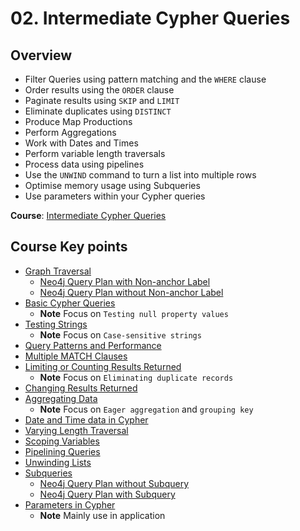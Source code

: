 # 02. Intermediate Cypher Queries

## Overview
- Filter Queries using pattern matching and the `WHERE` clause
- Order results using the `ORDER` clause
- Paginate results using `SKIP` and `LIMIT`
- Eliminate duplicates using `DISTINCT`
- Produce Map Productions
- Perform Aggregations
- Work with Dates and Times
- Perform variable length traversals
- Process data using pipelines
- Use the `UNWIND` command to turn a list into multiple rows
- Optimise memory usage using Subqueries
- Use parameters within your Cypher queries


**Course**: [Intermediate Cypher Queries](https://graphacademy.neo4j.com/courses/cypher-intermediate-queries/?category=intermediate)

## Course Key points
- [Graph Traversal](https://graphacademy.neo4j.com/courses/cypher-intermediate-queries/4-graph-traversal/01-graph-traversal/)
    - [Neo4j Query Plan with Non-anchor Label](../../assets/img/avoid-label/neo4j_query_plan_2025-8-3.png)
    - [Neo4j Query Plan without Non-anchor Label](../../assets/img/avoid-label/neo4j_query_plan_2025-8-3-(1).png)
- [Basic Cypher Queries](https://graphacademy.neo4j.com/courses/cypher-intermediate-queries/1-filtering-queries/01-basic-queries/)
    - **Note** Focus on `Testing null property values`
- [Testing Strings](https://graphacademy.neo4j.com/courses/cypher-intermediate-queries/1-filtering-queries/07-string-evaluation/)
    - **Note** Focus on `Case-sensitive strings`
- [Query Patterns and Performance](https://graphacademy.neo4j.com/courses/cypher-intermediate-queries/1-filtering-queries/10-patterns/)
- [Multiple MATCH Clauses](https://graphacademy.neo4j.com/courses/cypher-intermediate-queries/1-filtering-queries/13-multiple-match/)
- [Limiting or Counting Results Returned](https://graphacademy.neo4j.com/courses/cypher-intermediate-queries/2-controlling-results/05-limiting/)
    - **Note** Focus on `Eliminating duplicate records`
- [Changing Results Returned](https://graphacademy.neo4j.com/courses/cypher-intermediate-queries/2-controlling-results/09-conditional-return/)
- [Aggregating Data](https://graphacademy.neo4j.com/courses/cypher-intermediate-queries/3-working-with-cypher-data/01-working-with-lists/)
    - **Note** Focus on `Eager aggregation` and `grouping key`
- [Date and Time data in Cypher](https://graphacademy.neo4j.com/courses/cypher-intermediate-queries/3-working-with-cypher-data/05-dates-and-times/)
- [Varying Length Traversal](https://graphacademy.neo4j.com/courses/cypher-intermediate-queries/4-graph-traversal/04-variable-length-traversal/)
- [Scoping Variables](https://graphacademy.neo4j.com/courses/cypher-intermediate-queries/5-pipelining-queries/01-with-scoping/)
- [Pipelining Queries](https://graphacademy.neo4j.com/courses/cypher-intermediate-queries/5-pipelining-queries/06-pipelining/)
- [Unwinding Lists](https://graphacademy.neo4j.com/courses/cypher-intermediate-queries/5-pipelining-queries/09-unwind/)
- [Subqueries](https://graphacademy.neo4j.com/courses/cypher-intermediate-queries/6-subqueries/01-subquery/)
    - [Neo4j Query Plan without Subquery](../../assets/img/sub-query/neo4j_query_plan_2025-8-3.png)
    - [Neo4j Query Plan with Subquery](../../assets/img/sub-query/neo4j_query_plan_2025-8-3-(1).png)
- [Parameters in Cypher](https://graphacademy.neo4j.com/courses/cypher-intermediate-queries/7-using-parameters/01-using-params/)
    - **Note** Mainly use in application